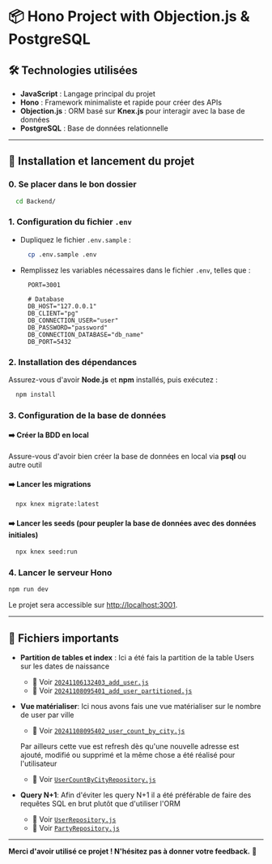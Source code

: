 # 📦 Hono Project with Objection.js & PostgreSQL

## 🛠️ Technologies utilisées
- **JavaScript** : Langage principal du projet
- **Hono** : Framework minimaliste et rapide pour créer des APIs
- **Objection.js** : ORM basé sur **Knex.js** pour interagir avec la base de données
- **PostgreSQL** : Base de données relationnelle

---

## 🚀 Installation et lancement du projet

### 0. Se placer dans le bon dossier
```bash
  cd Backend/
```

### 1. Configuration du fichier `.env`
- Dupliquez le fichier `.env.sample` :
  ```bash
    cp .env.sample .env
  ```
- Remplissez les variables nécessaires dans le fichier `.env`, telles que :
  ```dotenv
    PORT=3001

    # Database
    DB_HOST="127.0.0.1"
    DB_CLIENT="pg"
    DB_CONNECTION_USER="user"
    DB_PASSWORD="password"
    DB_CONNECTION_DATABASE="db_name"
    DB_PORT=5432
  ```

### 2. Installation des dépendances
Assurez-vous d'avoir **Node.js** et **npm** installés, puis exécutez :
```bash
  npm install
```

### 3. Configuration de la base de données

#### ➡️ Créer la BDD en local
Assure-vous d'avoir bien créer la base de données en local via **psql** ou autre outil

#### ➡️ Lancer les migrations
```bash
  npx knex migrate:latest
```

#### ➡️ Lancer les seeds (pour peupler la base de données avec des données initiales)
```bash
  npx knex seed:run
```

### 4. Lancer le serveur Hono
```bash
npm run dev
```

Le projet sera accessible sur [http://localhost:3001](http://localhost:3001).

---

## 📂 Fichiers importants

- **Partition de tables et index** : Ici a été fais la partition de la table Users sur les dates de naissance
  - 📄 Voir [`20241106132403_add_user.js`](Backend/src/db/migrations/20241106132403_add_user.js) 
  - 📄 Voir [`20241108095401_add_user_partitioned.js`](Backend/src/db/migrations/20241108095401_add_user_partitioned.js)

- **Vue matérialiser**: Ici nous avons fais une vue matérialiser sur le nombre de user par ville
  - 📄 Voir [`20241108095402_user_count_by_city.js`](Backend/src/db/migrations/20241108095402_user_count_by_city.js)

  Par ailleurs cette vue est refresh dès qu'une nouvelle adresse est ajouté, modifié ou supprimé et la même chose a été réalisé pour l'utilisateur
  - 📄 Voir [`UserCountByCityRepository.js`](Backend/src/db/repository/UserCountByCityRepository.js)

- **Query N+1**: Afin d'éviter les query N+1 il a été préférable de faire des requêtes SQL en brut plutôt que d'utiliser l'ORM
  - 📄 Voir [`UserRepository.js`](Backend/src/db/repository/UserRepository.js)
  - 📄 Voir [`PartyRepository.js`](Backend/src/db/repository/PartyRepository.js)

---

**Merci d'avoir utilisé ce projet ! N'hésitez pas à donner votre feedback.** 🚀
